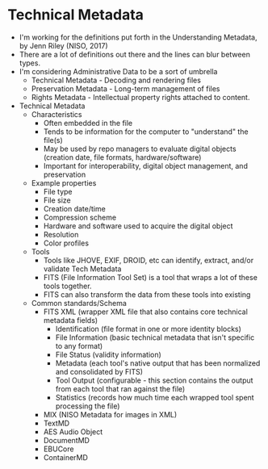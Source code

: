 # Technical Metadata
  * I'm working for the definitions put forth in the Understanding Metadata, by Jenn Riley (NISO, 2017)
  * There are a lot of definitions out there and the lines can blur between types.
  * I'm considering Administrative Data to be a sort of umbrella
    * Technical Metadata  - Decoding and rendering files
    * Preservation Metadata - Long-term management of files
    * Rights Metadata - Intellectual property rights attached to content.
  * Technical Metadata
    * Characteristics
      * Often embedded in the file
      * Tends to be information for the computer to "understand" the file(s)
      * May be used by repo managers to evaluate digital objects (creation date, file formats, hardware/software)
      * Important for interoperability, digital object management, and preservation
    * Example properties
      * File type
      * File size
      * Creation date/time
      * Compression scheme
      * Hardware and software used to acquire the digital object
      * Resolution
      * Color profiles
    * Tools
      * Tools like JHOVE, EXIF, DROID, etc can identify, extract, and/or validate Tech Metadata
      * FITS (File Information Tool Set) is a tool that wraps a lot of these tools together.
      * FITS can also transform the data from these tools into existing
    * Common standards/Schema
      * FITS XML (wrapper XML file that also contains core technical metadata fields)
        * Identification (file format in one or more identity blocks)
        * File Information (basic technical metadata that isn't specific to any format)
        * File Status (validity information)
        * Metadata (each tool's native output that has been normalized and consolidated by FITS)
        * Tool Output (configurable - this section contains the output from each tool that ran against the file)
        * Statistics (records how much time each wrapped tool spent processing the file)
      * MIX (NISO Metadata for images in XML)
      * TextMD
      * AES Audio Object
      * DocumentMD
      * EBUCore
      * ContainerMD
